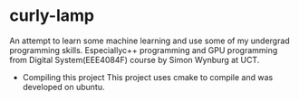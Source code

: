 # curly-lamp
An attempt to learn some machine learning and use some of my undergrad programming skills. Especiallyc++ programming and GPU programming from Digital System(EEE4084F) course by Simon Wynburg at UCT.

* Compiling this project
This project uses cmake to compile and was developed on ubuntu.


